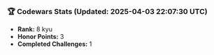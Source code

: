 ### 🏆 Codewars Stats (Updated: 2025-04-03 22:07:30 UTC)

- **Rank:** 8 kyu
- **Honor Points:** 3
- **Completed Challenges:** 1
